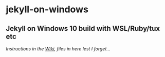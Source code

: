 # jekyll-on-windows
## Jekyll on Windows 10 build with WSL/Ruby/tux etc ##

_Instructions in the [Wiki](https://github.com/Andy-ABTec/jekyll-on-windows/wiki), files in here lest I forget..._
